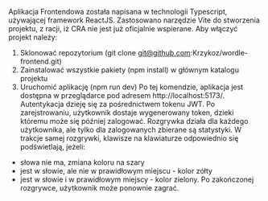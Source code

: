 Aplikacja Frontendowa została napisana w technologii Typescript, używającej framework ReactJS. Zastosowano narzędzie Vite do stworzenia projektu, z racji, iż CRA nie jest już oficjalnie wspierane. Aby włączyć projekt należy:
1. Sklonować repozytorium (git clone git@github.com:Krzykoz/wordle-frontend.git)
2. Zainstalować wszystkie pakiety (npm install) w głównym katalogu projektu
3. Uruchomić aplikację (npm run dev)
Po tej komendzie, aplikacja jest dostępna w przeglądarce pod adresem http://localhost:5173/.
Autentykacja dzieję się za pośrednictwem tokenu JWT. Po zarejstrowaniu, użytkownik dostaje wygenerowany token, dzieki któremu może się później zalogować. Rozgrywka działa dla każdego użytkownika, ale tylko dla zalogowanych zbierane są statystyki. W trakcje samej rozgrywki, klawisze na klawiaturze odpowiednio się podświetlają, jeżeli:
- słowa nie ma, zmiana koloru na szary
- jest w słowie, ale nie w prawidłowym miejscu - kolor zółty
- jest w słowie i w prawidłowym miejscy - kolor zielony.
Po zakończonej rozgrywce, użytkownik może ponownie zagrać. 
